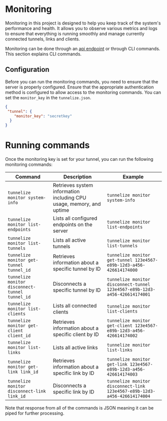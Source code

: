 # Monitoring

Monitoring in this project is designed to help you keep track of the system's performance and health. It allows you to 
observe various metrics and logs to ensure that everything is running smoothly and manage currently connected tunnels,
links and clients.

Monitoring can be done through an [api endpoint](./endpoints/monitoring.md) or through CLI commands. This section 
explains CLI commands.

## Configuration

Before you can run the monitoring commands, you need to ensure that the server is properly configured. Ensure that the
 appropriate authentication method is configured to allow access to the monitoring commands. You can set 
 the `monitor_key` in the `tunnelize.json`.
 
```json
{
 "tunnel": {
    "monitor_key": "secretkey"
  }
}
```

# Running commands

Once the monitoring key is set for your tunnel, you can run the following monitoring commands:

| Command                                         | Description                                                          | Example                                                                    |
| ----------------------------------------------- | -------------------------------------------------------------------- | -------------------------------------------------------------------------- |
| `tunnelize monitor system-info`                 | Retrieves system information including CPU usage, memory, and uptime | `tunnelize monitor system-info`                                            |
| `tunnelize monitor list-endpoints`              | Lists all configured endpoints on the server                         | `tunnelize monitor list-endpoints`                                         |
| `tunnelize monitor list-tunnels`                | Lists all active tunnels                                             | `tunnelize monitor list-tunnels`                                           |
| `tunnelize monitor get-tunnel tunnel_id`        | Retrieves information about a specific tunnel by ID                  | `tunnelize monitor get-tunnel 123e4567-e89b-12d3-a456-426614174000`        |
| `tunnelize monitor disconnect-tunnel tunnel_id` | Disconnects a specific tunnel by ID                                  | `tunnelize monitor disconnect-tunnel 123e4567-e89b-12d3-a456-426614174001` |
| `tunnelize monitor list-clients`                | Lists all connected clients                                          | `tunnelize monitor list-clients`                                           |
| `tunnelize monitor get-client client_id`        | Retrieves information about a specific client by ID                  | `tunnelize monitor get-client 123e4567-e89b-12d3-a456-426614174002`        |
| `tunnelize monitor list-links`                  | Lists all active links                                               | `tunnelize monitor list-links`                                             |
| `tunnelize monitor get-link link_id`            | Retrieves information about a specific link by ID                    | `tunnelize monitor get-link 123e4567-e89b-12d3-a456-426614174003`          |
| `tunnelize monitor disconnect-link link_id`     | Disconnects a specific link by ID                                    | `tunnelize monitor disconnect-link 123e4567-e89b-12d3-a456-426614174004`   |

Note that response from all of the commands is JSON meaning it can be piped for further processing.